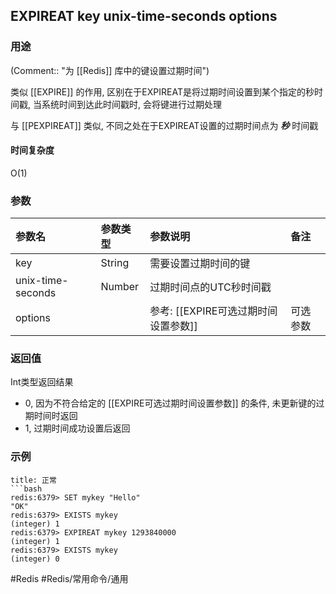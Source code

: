 ## EXPIREAT key unix-time-seconds options

### 用途
(Comment:: "为 [[Redis]] 库中的键设置过期时间")

类似 [[EXPIRE]] 的作用, 区别在于EXPIREAT是将过期时间设置到某个指定的秒时间戳, 当系统时间到达此时间戳时, 会将键进行过期处理

与 [[PEXPIREAT]] 类似, 不同之处在于EXPIREAT设置的过期时间点为 ***秒*** 时间戳

#### 时间复杂度
O(1)

### 参数
|参数名|参数类型|参数说明|备注|
|:-|:-|:-|:-|
|key|String|需要设置过期时间的键||
|unix-time-seconds|Number|过期时间点的UTC秒时间戳||
|options||参考: [[EXPIRE可选过期时间设置参数]]|可选参数|

### 返回值
Int类型返回结果
- 0, 因为不符合给定的 [[EXPIRE可选过期时间设置参数]] 的条件, 未更新键的过期时间时返回
- 1, 过期时间成功设置后返回


### 示例
```ad-info
title: 正常
```bash
redis:6379> SET mykey "Hello"
"OK"
redis:6379> EXISTS mykey
(integer) 1
redis:6379> EXPIREAT mykey 1293840000
(integer) 1
redis:6379> EXISTS mykey
(integer) 0
```

#Redis #Redis/常用命令/通用 